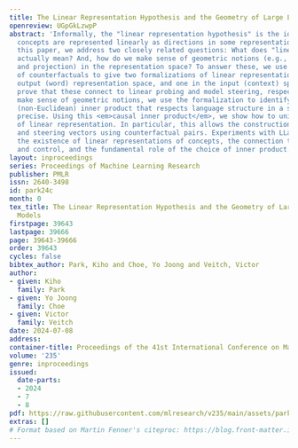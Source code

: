 ```yaml
---
title: The Linear Representation Hypothesis and the Geometry of Large Language Models
openreview: UGpGkLzwpP
abstract: 'Informally, the "linear representation hypothesis" is the idea that high-level
  concepts are represented linearly as directions in some representation space. In
  this paper, we address two closely related questions: What does "linear representation"
  actually mean? And, how do we make sense of geometric notions (e.g., cosine similarity
  and projection) in the representation space? To answer these, we use the language
  of counterfactuals to give two formalizations of linear representation, one in the
  output (word) representation space, and one in the input (context) space. We then
  prove that these connect to linear probing and model steering, respectively. To
  make sense of geometric notions, we use the formalization to identify a particular
  (non-Euclidean) inner product that respects language structure in a sense we make
  precise. Using this <em>causal inner product</em>, we show how to unify all notions
  of linear representation. In particular, this allows the construction of probes
  and steering vectors using counterfactual pairs. Experiments with LLaMA-2 demonstrate
  the existence of linear representations of concepts, the connection to interpretation
  and control, and the fundamental role of the choice of inner product.'
layout: inproceedings
series: Proceedings of Machine Learning Research
publisher: PMLR
issn: 2640-3498
id: park24c
month: 0
tex_title: The Linear Representation Hypothesis and the Geometry of Large Language
  Models
firstpage: 39643
lastpage: 39666
page: 39643-39666
order: 39643
cycles: false
bibtex_author: Park, Kiho and Choe, Yo Joong and Veitch, Victor
author:
- given: Kiho
  family: Park
- given: Yo Joong
  family: Choe
- given: Victor
  family: Veitch
date: 2024-07-08
address:
container-title: Proceedings of the 41st International Conference on Machine Learning
volume: '235'
genre: inproceedings
issued:
  date-parts:
  - 2024
  - 7
  - 8
pdf: https://raw.githubusercontent.com/mlresearch/v235/main/assets/park24c/park24c.pdf
extras: []
# Format based on Martin Fenner's citeproc: https://blog.front-matter.io/posts/citeproc-yaml-for-bibliographies/
---
```

